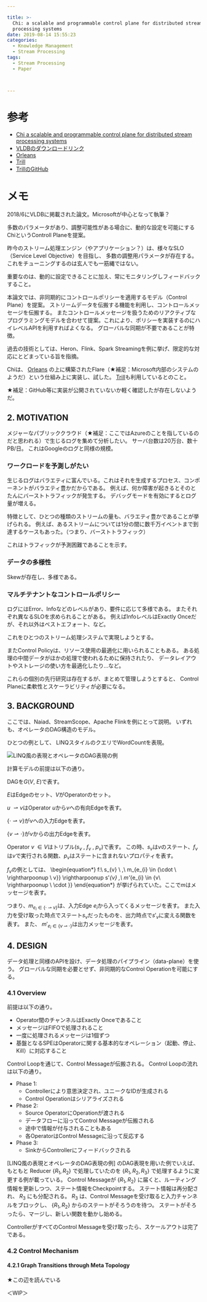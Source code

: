 ```yaml
---

title: >-
  Chi: a scalable and programmable control plane for distributed stream
  processing systems
date: 2019-08-14 15:55:23
categories:
  - Knowledge Management
  - Stream Processing
tags:
  - Stream Processing
  - Paper



---
```


# 参考

* [Chi a scalable and programmable control plane for distributed stream processing systems]
* [VLDBのダウンロードリンク]
* [Orleans]
* [Trill]
* [TrillのGitHub]

[Chi a scalable and programmable control plane for distributed stream processing systems]: https://dl.acm.org/citation.cfm?id=3242946
[VLDBのダウンロードリンク]: http://www.vldb.org/pvldb/vol11/p1303-mai.pdf
[Orleans]: https://dotnet.github.io/orleans/
[Trill]: https://www.microsoft.com/en-us/research/wp-content/uploads/2016/02/trill-vldb2015.pdf
[TrillのGitHub]: https://github.com/microsoft/Trill

# メモ

2018/6にVLDBに掲載された論文。Microsoftが中心となって執筆？

多数のパラメータがあり、調整可能性がある場合に、動的な設定を可能にするChiというControll Planeを提案。

昨今のストリーム処理エンジン（やアプリケーション？）は、様々なSLO（Service Level Objective）を目指し、
多数の調整用パラメータが存在する。
これをチューニングするのは玄人でも一筋縄ではない。

重要なのは、動的に設定できることに加え、常にモニタリングしフィードバックすること。

本論文では、非同期的にコントロールポリシーを適用するモデル（Control Plane）を提案。
ストリームデータを伝搬する機能を利用し、コントロールメッセージを伝搬する。
またコントロールメッセージを扱うためのリアクティブなプログラミングモデルを合わせて提案。これにより、ポリシーを実装するのにハイレベルAPIを利用すればよくなる。
グローバルな同期が不要であることが特徴。

過去の技術としては、Heron、Flink、Spark Streamingを例に挙げ、限定的な対応にとどまっている旨を指摘。

Chiは、 [Orleans] の上に構築されたFlare（★補足：Microsoft内部のシステムのようだ）という仕組み上に実装し、試した。
[Trill]も利用しているとのこと。

★補足：GitHub等に実装が公開されていないか軽く確認したが存在しないようだ。

## 2. MOTIVATION

メジャーなパブリッククラウド（★補足：ここではAzureのことを指しているのだと思われる）で生じるログを集めて分析したい。
サーバ台数は20万台、数十PB/日。
これはGoogleのログと同様の規模。

### ワークロードを予測しがたい

生じるログはバラエティに富んでいる。これはそれを生成するプロセス、コンポーネントがバラエティ豊かだからである。
例えば、何か障害が起きるとそのとたんにバーストトラフィックが発生する。
デバッグモードを有効にするとログ量が増える。

特徴として、ひとつの種類のストリームの量も、バラエティ豊かであることが挙げられる。
例えば、あるストリームについては1分の間に数千万イベントまで到達するケースもあった。（つまり、バーストトラフィック）

これはトラフィックが予測困難であることを示す。

### データの多様性

Skewが存在し、多様である。

### マルチテナントなコントロールポリシー

ログにはError、Infoなどのレベルがあり、要件に応じて多様である。
またそれぞれ異なるSLOを求められることがある。
例えばInfoレベルはExactly Onceだが、それ以外はベストエフォート、など。

これをひとつのストリーム処理システムで実現しようとする。

またControl Policyは、リソース使用の最適化に用いられることもある。
ある処理の中間データがほかの処理で使われるために保持されたり、
データレイアウトやストレージの使い方を最適化したり…など。

これらの個別の先行研究は存在するが、まとめて管理しようとすると、
Control Planeに柔軟性とスケーラビリティが必要になる。

## 3. BACKGROUND

ここでは、Naiad、StreamScope、Apache Flinkを例にとって説明。
いずれも、オペレータのDAG構造のモデル。

ひとつの例として、
LINQスタイルのクエリでWordCountを表現。

![LINQ風の表現とオペレータのDAG表現の例](/memo-blog/images/2dP06tOT2MlXbqGp-38F4F.png)

<!-- ![計算モデル](/memo-blog/images/2dP06tOT2MlXbqGp-64DDD.png) -->

計算モデルの前提は以下の通り。

DAGを$\displaystyle G( V,\ E)$で表す。

$\displaystyle E$はEdgeのセット、$\displaystyle V$がOperatorのセット。

$\displaystyle u\ \rightharpoonup v$はOperator $\displaystyle u$から$\displaystyle v$への有向Edgeを表す。

$\displaystyle \{\cdot \rightharpoonup v\}$が$\displaystyle v$への入力Edgeを表す。

$\displaystyle \{v\rightharpoonup \cdot \}$が$\displaystyle v$からの出力Edgeを表す。

Operator $\displaystyle v\ \in V$はトリプル$\displaystyle ( s_{v} \ ,\ f_{v} \ ,\ p_{v})$で表す。
この時、$\displaystyle s_{v}$は$\displaystyle v$のステート、$\displaystyle f_{v}$は$\displaystyle v$で実行される関数、$\displaystyle p_{v}$はステートに含まれないプロパティを表す。

$\displaystyle f_{v}$の例としては、
\begin{equation*}
f:\ s_{v} \ ,\ m_{e_{i} \in \{\cdot \ \rightharpoonup \ v\}} \rightharpoonup s'_{v} ,\ m'_{e_{i} \in \{v\ \rightharpoonup \ \cdot \}}
\end{equation*}
が挙げられていた。ここで$\displaystyle m$はメッセージを表す。

つまり、$\displaystyle m_{e_{i} \in \{\cdot \ \rightharpoonup \ v\}}$は、入力Edge $\displaystyle e_{i}$から入ってくるメッセージを表す。
また入力を受け取った時点でステート$\displaystyle s_{v}$だったものを、出力時点で$\displaystyle s'_{v}$に変える関数を表す。
また、$\displaystyle \ m'_{e_{i} \in \{v\ \rightharpoonup \ \cdot \}}$は出力メッセージを表す。

## 4. DESIGN

データ処理と同様のAPIを設け、データ処理のパイプライン（data-plane）を使う。
グローバルな同期を必要とせず、非同期的なControl Operationを可能にする。

### 4.1 Overview

前提は以下の通り。

* Operator間のチャンネルはExactly Onceであること
* メッセージはFIFOで処理されること
* 一度に処理されるメッセージは1個ずつ
* 基盤となるSPEはOperatorに関する基本的なオペレーション（起動、停止、Kill）に対応すること

Control Loopを通じて、Control Messageが伝搬される。
Control Loopの流れは以下の通り。

* Phase 1:
  * Controllerにより意思決定され、ユニークなIDが生成される
  * Control Operationはシリアライズされる
* Phase 2:
  * Source OperatorにOperationが渡される
  * データフローに沿ってControl Messageが伝搬される
  * 途中で情報が付与されることもある
  * 各OperatorはControl Messageに沿って反応する
* Phase 3:
  * SinkからControllerにフィードバックされる

[LINQ風の表現とオペレータのDAG表現の例] のDAG表現を用いた例でいえば、
もともと Reducer $\{R_1, R_2\}$ で処理していたのを $\{R_1, R_2, R_3\}$ で処理するように変更する例が載っている。
Control Messageが $\{R_1, R_2\}$ に届くと、ルーティング情報を更新しつつ、ステート情報をCheckpointする。
ステート情報は再分配され、 $R_3$ にも分配される。
 $R_3$ は、Control Messageを受け取ると入力チャンネルをブロックし、 $\{R_1, R_2\}$ からのステートがそろうのを待つ。
ステートがそろったら、マージし、新しい関数を動かし始める。

ControllerがすべてのControl Messageを受け取ったら、スケールアウトは完了である。

### 4.2 Control Mechanism

#### 4.2.1 Graph Transitions through Meta Topology

★この辺を読んでいる

＜WIP＞

<!-- vim: set tw=0 ts=4 sw=4: -->
